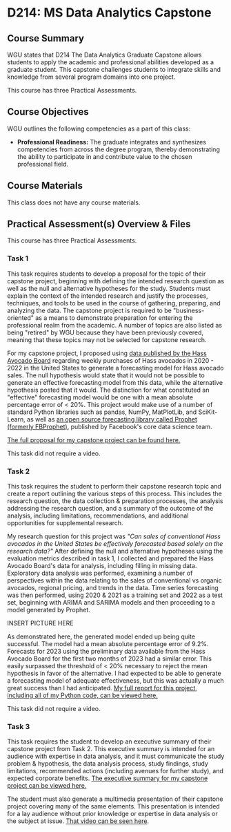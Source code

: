 # D214: MS Data Analytics Capstone

## Course Summary

WGU states that D214 The Data Analytics Graduate Capstone allows students to apply the academic and professional abilities developed as a graduate student. This capstone challenges students to integrate skills and knowledge from several program domains into one project.

This course has three Practical Assessments. 

## Course Objectives

WGU outlines the following competencies as a part of this class:
- **Professional Readiness:** The graduate integrates and synthesizes competencies from across the degree program, thereby demonstrating the ability to participate in and contribute value to the chosen professional field.

## Course Materials

This class does not have any course materials. 

## Practical Assessment(s) Overview & Files

This course has three Practical Assessments. 

### Task 1

This task requires students to develop a proposal for the topic of their capstone project, beginning with defining the intended research question as well as the null and alternative hypotheses for the study. Students must explain the context of the intended research and justify the processes, techniques, and tools to be used in the course of gathering, preparing, and analyzing the data. The capstone project is required to be "business-oriented" as a means to demonstrate preparation for entering the professional realm from the academic. A number of topics are also listed as being "retired" by WGU because they have been previously covered, meaning that these topics may not be selected for capstone research. 

For my capstone project, I proposed using [data published by the Hass Avocado Board](https://hassavocadoboard.com/) regarding weekly purchases of Hass avocados in 2020 - 2022 in the United States to generate a forecasting model for Hass avocado sales. The null hypothesis would state that it would not be possible to generate an effective forecasting model from this data, while the alternative hypothesis posted that it would. The distinction for what constituted an "effective" forecasting model would be one with a mean absolute percentage error of < 20%. This project would make use of a number of standard Python libraries such as pandas, NumPy, MatPlotLib, and SciKit-Learn, as well as [an open source forecasting library called Prophet (formerly FBProphet)](https://facebook.github.io/prophet/), published by Facebook's core data science team. 

[The full proposal for my capstone project can be found here.](d214task1.docx)

This task did not require a video. 

### Task 2

This task requires the student to perform their capstone research topic and create a report outlining the various steps of this process. This includes the research question, the data collection & preparation processes, the analysis addressing the research question, and a summary of the outcome of the analysis, including limitations, recommendations, and additional opportunities for supplemental research. 

My research question for this project was *"Can sales of conventional Hass avocados in the United States be effectively forecasted based solely on the research data?"* After defining the null and alternative hypotheses using the evaluation metrics described in task 1, I collected and prepared the Hass Avocado Board's data for analysis, including filling in missing data. Exploratory data analysis was performed, examining a number of perspectives within the data relating to the sales of conventional vs organic avocados, regional pricing, and trends in the data. Time series forecasting was then performed, using 2020 & 2021 as a training set and 2022 as a test set, beginning with ARIMA and SARIMA models and then proceeding to a model generated by Prophet. 

INSERT PICTURE HERE

As demonstrated here, the generated model ended up being quite successful. The model had a mean absolute percentage error of 9.2%. Forecasts for 2023 using the preliminary data available from the Hass Avocado Board for the first two months of 2023 had a similar error. This easily surpassed the threshold of < 20% necessary to reject the mean hypothesis in favor of the alternative. I had expected to be able to generate a forecasting model of adequate effectiveness, but this was actually a much great success than I had anticipated. [My full report for this project, including all of my Python code, can be viewed here.](d214task2.ipynb)

This task did not require a video. 

### Task 3

This task requires the student to develop an executive summary of their capstone project from Task 2. This executive summary is intended for an audience with expertise in data analysis, and it must communicate the study problem & hypothesis, the data analysis process, study findings, study limitations, recommended actions (including avenues for further study), and expected corporate benefits. [The executive summary for my capstone project can be viewed here.](d214task3.docx)

The student must also generate a multimedia presentation of their capstone project covering many of the same elements. This presentation is intended for a lay audience without prior knowledge or expertise in data analysis or the subject at issue. [That video can be seen here](https://drive.google.com/file/d/1mXes0hSLamDup7qHxHqF9Ep_aVQAqx9j/view?usp=share_link).